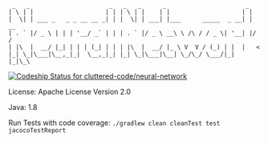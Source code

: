 ```
 _   _                      _   _   _      _                      _
| \ | |                    | | | \ | |    | |                    | |
|  \| | ___ _   _ _ __ __ _| | |  \| | ___| |___      _____  _ __| | __
| . ` |/ _ \ | | | '__/ _` | | | . ` |/ _ \ __\ \ /\ / / _ \| '__| |/ /
| |\  |  __/ |_| | | | (_| | | | |\  |  __/ |_ \ V  V / (_) | |  |   <
|_| \_|\___|\__,_|_|  \__,_|_| |_| \_|\___|\__| \_/\_/ \___/|_|  |_|\_\
```

[ ![Codeship Status for cluttered-code/neural-network](https://codeship.com/projects/7f6c3c80-5369-0132-e5b8-4ac7d15cf06b/status)](https://codeship.com/projects/48936)

License: Apache License Version 2.0

Java: 1.8

Run Tests with code coverage: `./gradlew clean cleanTest test jacocoTestReport`
